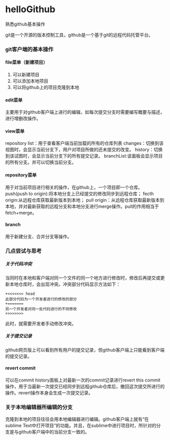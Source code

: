 # helloGithub
熟悉github基本操作

git是一个开源的版本控制工具，github是一个基于git的远程代码托管平台。


### git客户端的基本操作
#### file菜单（新建项目）
1. 可以新建项目
2. 可以添加本地项目
3. 可以将github上的项目克隆到本地

#### edit菜单
主要用于对github客户端上进行的编辑，如每次提交分支时需要编写概要与描述，进行增删改操作。

#### view菜单
repository list：用于查看客户端当前加载的所有的仓库列表
changes：切换到该视图时，会显示当前分支下，用户对项目所做的还未提交的改变。
history：切换到该试图时，会显示当前分支下的所有提交记录。
branchList:该面板会显示项目的所有分支。并可以切换当前分支。

#### repository菜单
用于对当前项目进行相关的操作，在github上，一个项目即一个仓库。
push(push to origin):将本地分支上已经提交的修改同步到远程仓库；
fecth origin:从远程仓库获取最新版本到本地；
pull origin：从远程仓库获取最新版本到本地，并对最新获取的远程分支和本地分支进行merge操作。pull的作用相当于fetch+merge。

#### branch
用于新建分支、合并分支等操作。

### 几点尝试与思考

##### 关于代码冲突
当同时在本地和客户端对同一个文件的同一个地方进行修改时，修改后再提交或更新本地仓库时，会出现冲突。冲突部分代码显示方法如下：
```
+<<<<<<< head
此部分代码为一个开发者进行的修改的部分
+=======
另一个开发者对同一处代码进行的不同修改
+>>>>>>>
```
此时，就需要开发者手动修改冲突。

##### 关于提交记录

github网页版上可以看到所有用户的提交记录，但github客户端上只能看到客户端的提交记录。

#### revert commit
可以在commit history面板上对最新一次的commit记录进行revert this commit操作，用于当最新一次提交已经同步到远程github仓库后，撤回这次提交所进行的操作。revert操作本身会生成一次提交记录。

### 关于本地编辑器所编辑的分支
克隆到本地的项目往往会用本地编辑器进行编辑。github客户端上就有“在sublime Text中打开项目”的功能。并且，在sublime中进行项目时，所针对的分支是与github客户端中的当前分支一致的。